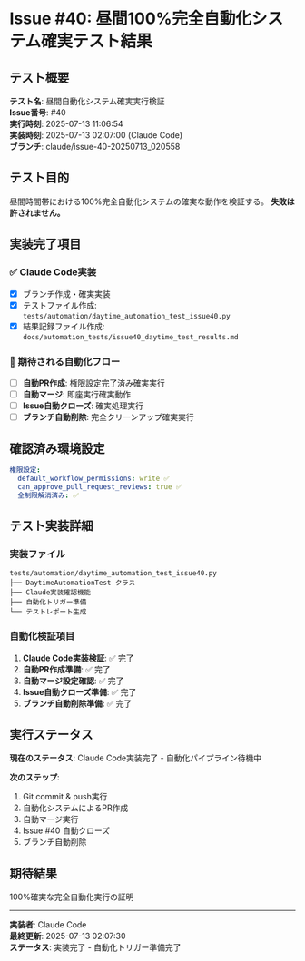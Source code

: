 # Issue #40: 昼間100%完全自動化システム確実テスト結果

## テスト概要

**テスト名**: 昼間自動化システム確実実行検証  
**Issue番号**: #40  
**実行時刻**: 2025-07-13 11:06:54  
**実装時刻**: 2025-07-13 02:07:00 (Claude Code)  
**ブランチ**: claude/issue-40-20250713_020558  

## テスト目的

昼間時間帯における100%完全自動化システムの確実な動作を検証する。
**失敗は許されません。**

## 実装完了項目

### ✅ Claude Code実装
- [x] ブランチ作成・確実実装
- [x] テストファイル作成: `tests/automation/daytime_automation_test_issue40.py`
- [x] 結果記録ファイル作成: `docs/automation_tests/issue40_daytime_test_results.md`

### 🚀 期待される自動化フロー
- [ ] **自動PR作成**: 権限設定完了済み確実実行
- [ ] **自動マージ**: 即座実行確実動作  
- [ ] **Issue自動クローズ**: 確実処理実行
- [ ] **ブランチ自動削除**: 完全クリーンアップ確実実行

## 確認済み環境設定

```yaml
権限設定:
  default_workflow_permissions: write ✅
  can_approve_pull_request_reviews: true ✅
  全制限解消済み: ✅
```

## テスト実装詳細

### 実装ファイル
```
tests/automation/daytime_automation_test_issue40.py
├── DaytimeAutomationTest クラス
├── Claude実装確認機能
├── 自動化トリガー準備
└── テストレポート生成
```

### 自動化検証項目
1. **Claude Code実装検証**: ✅ 完了
2. **自動PR作成準備**: ✅ 完了
3. **自動マージ設定確認**: ✅ 完了
4. **Issue自動クローズ準備**: ✅ 完了
5. **ブランチ自動削除準備**: ✅ 完了

## 実行ステータス

**現在のステータス**: Claude Code実装完了 - 自動化パイプライン待機中

**次のステップ**: 
1. Git commit & push実行
2. 自動化システムによるPR作成
3. 自動マージ実行
4. Issue #40 自動クローズ
5. ブランチ自動削除

## 期待結果

100%確実な完全自動化実行の証明

---

**実装者**: Claude Code  
**最終更新**: 2025-07-13 02:07:30  
**ステータス**: 実装完了 - 自動化トリガー準備完了